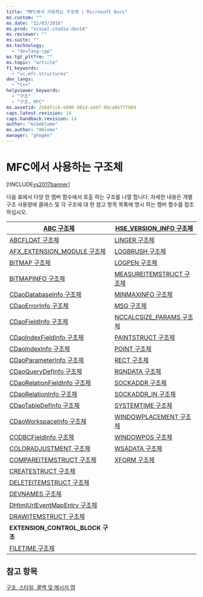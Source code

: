 ```yaml
---
title: "MFC에서 사용하는 구조체 | Microsoft Docs"
ms.custom: ""
ms.date: "12/03/2016"
ms.prod: "visual-studio-dev14"
ms.reviewer: ""
ms.suite: ""
ms.technology: 
  - "devlang-cpp"
ms.tgt_pltfrm: ""
ms.topic: "article"
f1_keywords: 
  - "vc.mfc.structures"
dev_langs: 
  - "C++"
helpviewer_keywords: 
  - "구조"
  - "구조, MFC"
ms.assetid: 2168fcc6-e800-4814-aabf-0bca86ff790d
caps.latest.revision: 14
caps.handback.revision: 14
author: "mikeblome"
ms.author: "mblome"
manager: "ghogen"
---
```

# MFC에서 사용하는 구조체
[!INCLUDE[vs2017banner](../../assembler/inline/includes/vs2017banner.md)]

다음 표에서 다양 한 멤버 함수에서 호출 하는 구조를 나열 합니다. 자세한 내용은 개별 구조 사용량에 클래스 및 각 구조에 대 한 참고 항목 목록에 명시 하는 멤버 함수를 참조 하십시오.  
  
|[ABC 구조체](../../mfc/reference/abc-structure.md)|[HSE_VERSION_INFO 구조체](../../mfc/reference/hse-version-info-structure.md)|  
|--------------------------------------------------------------------------------------------------------------|-----------------------------------------------------------------------------------------------------------------------------|  
|[ABCFLOAT 구조체](../../mfc/reference/abcfloat-structure.md)|[LINGER 구조체](../../mfc/reference/linger-structure.md)|  
|[AFX_EXTENSION_MODULE 구조체](../../mfc/reference/afx-extension-module-structure.md)|[LOGBRUSH 구조체](../../mfc/reference/logbrush-structure.md)|  
|[BITMAP 구조체](../../mfc/reference/bitmap-structure.md)|[LOGPEN 구조체](../../mfc/reference/logpen-structure.md)|  
|[BITMAPINFO 구조체](../../mfc/reference/bitmapinfo-structure.md)|[MEASUREITEMSTRUCT 구조체](../../mfc/reference/measureitemstruct-structure.md)|  
|[CDaoDatabaseInfo 구조체](../../mfc/reference/cdaodatabaseinfo-structure.md)|[MINMAXINFO 구조체](../../mfc/reference/minmaxinfo-structure.md)|  
|[CDaoErrorInfo 구조체](../../mfc/reference/cdaoerrorinfo-structure.md)|[MSG 구조체](../../mfc/reference/msg-structure1.md)|  
|[CDaoFieldInfo 구조체](../../mfc/reference/cdaofieldinfo-structure.md)|[NCCALCSIZE_PARAMS 구조체](../../mfc/reference/nccalcsize-params-structure.md)|  
|[CDaoIndexFieldInfo 구조체](../../mfc/reference/cdaoindexfieldinfo-structure.md)|[PAINTSTRUCT 구조체](../../mfc/reference/paintstruct-structure.md)|  
|[CDaoIndexInfo 구조체](../../mfc/reference/cdaoindexinfo-structure.md)|[POINT 구조체](../../mfc/reference/point-structure1.md)|  
|[CDaoParameterInfo 구조체](../../mfc/reference/cdaoparameterinfo-structure.md)|[RECT 구조체](../../mfc/reference/rect-structure1.md)|  
|[CDaoQueryDefInfo 구조체](../../mfc/reference/cdaoquerydefinfo-structure.md)|[RGNDATA 구조체](../../mfc/reference/rgndata-structure.md)|  
|[CDaoRelationFieldInfo 구조체](../../mfc/reference/cdaorelationfieldinfo-structure.md)|[SOCKADDR 구조체](../../mfc/reference/sockaddr-structure.md)|  
|[CDaoRelationInfo 구조체](../../mfc/reference/cdaorelationinfo-structure.md)|[SOCKADDR_IN 구조체](../../mfc/reference/sockaddr-in-structure.md)|  
|[CDaoTableDefInfo 구조체](../../mfc/reference/cdaotabledefinfo-structure.md)|[SYSTEMTIME 구조체](SYSTEMTIME%20Structure.xml)
|[CDaoWorkspaceInfo 구조체](../../mfc/reference/cdaoworkspaceinfo-structure.md)|[WINDOWPLACEMENT 구조체](../../mfc/reference/windowplacement-structure.md)|  
|[CODBCFieldInfo 구조체](../../mfc/reference/codbcfieldinfo-structure.md)|[WINDOWPOS 구조체](../../mfc/reference/windowpos-structure1.md)  
|[COLORADJUSTMENT 구조체](../../mfc/reference/coloradjustment-structure.md)|[WSADATA 구조체](../../mfc/reference/wsadata-structure.md)|  
|[COMPAREITEMSTRUCT 구조체](../../mfc/reference/compareitemstruct-structure.md)|[XFORM 구조체](../../mfc/reference/xform-structure.md)|  
|[CREATESTRUCT 구조체](../../mfc/reference/createstruct-structure.md)||  
|[DELETEITEMSTRUCT 구조체](../../mfc/reference/deleteitemstruct-structure.md)||  
|[DEVNAMES 구조체](../../mfc/reference/devnames-structure.md)||  
|[DHtmlUrlEventMapEntry 구조체](../../mfc/reference/dhtmlurleventmapentry-structure.md)||  
|[DRAWITEMSTRUCT 구조체](../../mfc/reference/drawitemstruct-structure.md)||  
|**EXTENSION_CONTROL_BLOCK 구조**||  
|[FILETIME 구조체](../../mfc/reference/filetime-structure.md)  
  
## <a name="see-also"></a>참고 항목  
 [구조, 스타일, 콜백 및 메시지 맵](../../mfc/reference/structures-styles-callbacks-and-message-maps.md)

